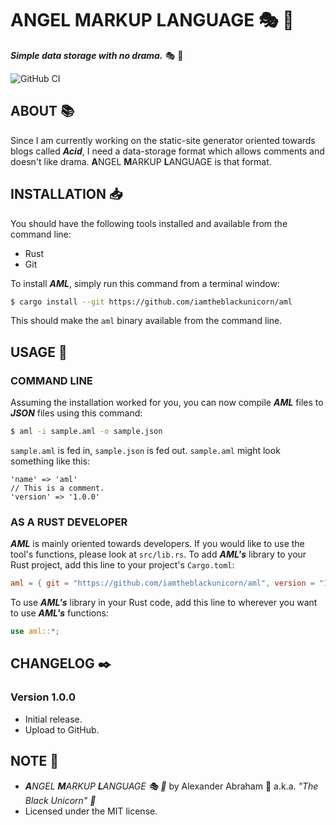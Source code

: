# **A**NGEL **M**ARKUP **L**ANGUAGE :performing_arts: :guitar:

***Simple data storage with no drama.*** :performing_arts: :guitar:

![GitHub CI](https://github.com/iamtheblackunicorn/aml/actions/workflows/rust.yml/badge.svg)

## ABOUT :books:

Since I am currently working on the static-site generator oriented towards blogs called ***Acid***, I need a data-storage format which allows comments and doesn't like drama. **A**NGEL **M**ARKUP **L**ANGUAGE is that format.

## INSTALLATION :inbox_tray:

You should have the following tools installed and available from the command line:

- Rust
- Git

To install ***AML***, simply run this command from a terminal window:

```bash
$ cargo install --git https://github.com/iamtheblackunicorn/aml
```

This should make the `aml` binary available from the command line.

## USAGE :hammer:

### COMMAND LINE

Assuming the installation worked for you, you can now compile ***AML*** files to ***JSON*** files using this command:

```bash
$ aml -i sample.aml -o sample.json
```

`sample.aml` is fed in, `sample.json` is fed out. `sample.aml` might look something like this:

```text
'name' => 'aml'
// This is a comment.
'version' => '1.0.0'
```

### AS A RUST DEVELOPER

***AML*** is mainly oriented towards developers. If you would like to use the tool's functions, please look at `src/lib.rs`.
To add ***AML's*** library to your Rust project, add this line to your project's `Cargo.toml`:

```TOML
aml = { git = "https://github.com/iamtheblackunicorn/aml", version = "1.0.0" }
```

To use ***AML's*** library in your Rust code, add this line to wherever you want to use ***AML's*** functions:

```Rust
use aml::*;
```

## CHANGELOG :black_nib:

### Version 1.0.0

- Initial release.
- Upload to GitHub.

## NOTE :scroll:

- ***A**NGEL **M**ARKUP **L**ANGUAGE :performing_arts: :guitar:* by Alexander Abraham :black_heart: a.k.a. *"The Black Unicorn" :unicorn:*
- Licensed under the MIT license.
